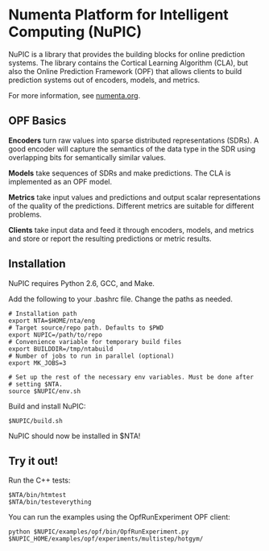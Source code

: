 Numenta Platform for Intelligent Computing (NuPIC)
=====

NuPIC is a library that provides the building blocks for online prediction systems.  The library contains the Cortical Learning Algorithm (CLA), but also the Online Prediction Framework (OPF) that allows clients to build prediction systems out of encoders, models, and metrics.

For more information, see [numenta.org](http://numenta.org).

OPF Basics
----------

__Encoders__ turn raw values into sparse distributed representations (SDRs).  A good encoder will capture the semantics of the data type in the SDR using overlapping bits for semantically similar values.

__Models__ take sequences of SDRs and make predictions.  The CLA is implemented as an OPF model.

__Metrics__ take input values and predictions and output scalar representations of the quality of the predictions.  Different metrics are suitable for different problems.

__Clients__ take input data and feed it through encoders, models, and metrics and store or report the resulting predictions or metric results.

Installation
------------

NuPIC requires Python 2.6, GCC, and Make.

Add the following to your .bashrc file. Change the paths as needed.

    # Installation path
    export NTA=$HOME/nta/eng
    # Target source/repo path. Defaults to $PWD
    export NUPIC=/path/to/repo
    # Convenience variable for temporary build files
    export BUILDDIR=/tmp/ntabuild
    # Number of jobs to run in parallel (optional)
    export MK_JOBS=3

    # Set up the rest of the necessary env variables. Must be done after
    # setting $NTA.
    source $NUPIC/env.sh

Build and install NuPIC:

    $NUPIC/build.sh

NuPIC should now be installed in $NTA!

Try it out!
-----------
Run the C++ tests:

    $NTA/bin/htmtest
    $NTA/bin/testeverything

You can run the examples using the OpfRunExperiment OPF client:

    python $NUPIC/examples/opf/bin/OpfRunExperiment.py $NUPIC_HOME/examples/opf/experiments/multistep/hotgym/
